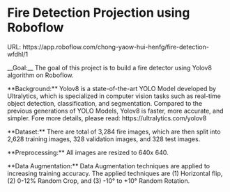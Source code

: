 
<h1>Fire Detection Projection using Roboflow</h1>

<p>URL: https://app.roboflow.com/chong-yaow-hui-henfg/fire-detection-wfdhl/1</p>

<p>__Goal:__ The goal of this project is to build a fire detector using Yolov8 algorithm on Roboflow. </p>
<p>**Background:** Yolov8 is a state-of-the-art YOLO Model developed by Ultralytics, which is specialized in computer vision tasks such as real-time object detection, classification, and segmentation. Compared to the previous generations of YOLO Models, Yolov8 is faster, more accurate, and simpler. Fore more details, please read: https://ultralytics.com/yolov8 </p>

<p>**Dataset:** There are total of 3,284 fire images, which are then split into 2,628 training images, 328 validation images, and 328 test images.</p>

<p>**Preprocessing:** All images are resized to 640x 640. </p>

<p>**Data Augmentation:** Data Augmentation techniques are applied to increasing training accuracy. The applied techniques are (1) Horizontal flip, (2) 0-12% Random Crop, and (3) -10° to +10° Random Rotation. </p>



